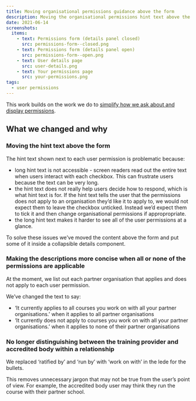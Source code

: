 ```yaml
---
title: Moving organisational permissions guidance above the form
description: Moving the organisational permissions hint text above the form and some other related tweaks
date: 2021-06-14
screenshots:
  items:
    - text: Permissions form (details panel closed)
      src: permissions-form--closed.png
    - text: Permissions form (details panel open)
      src: permissions-form--open.png
    - text: User details page
      src: user-details.png
    - text: Your permissions page
      src: your-permissions.png
tags:
  - user permissions
---
```


This work builds on the work we do to [simplify how we ask about and display permissions](/manage-teacher-training-applications/simplifying-how-we-ask-about-and-display-permissions/).

## What we changed and why

### Moving the hint text above the form

The hint text shown next to each user permission is problematic because:

- long hint text is not accessible - screen readers read out the entire text when users interact with each checkbox. This can frustrate users because the text can be very long.
- the hint text does not really help users decide how to respond, which is what hint text is for. If the hint text tells the user that the permissions does not apply to an organisation they’d like it to apply to, we would not expect them to leave the checkbox unticked. Instead we’d expect them to tick it and then change organisational permissions if appropropriate.
- the long hint text makes it harder to see all of the user permissions at a glance.

To solve these issues we’ve moved the content above the form and put some of it inside a collapsible details component.

### Making the descriptions more concise when all or none of the permissions are applicable

At the moment, we list out each partner organisation that applies and does not apply to each user permission.

We’ve changed the text to say:

- ‘It currently applies to all courses you work on with all your partner organisations.’ when it applies to all partner organisations
- ‘It currently does not apply to courses you work on with all your partner organisations.’ when it applies to none of their partner organisations

### No longer distinguishing between the training provider and accredited body within a relationship

We replaced ‘ratified by’ and ‘run by’ with ‘work on with’ in the lede for the bullets.

This removes unnecessary jargon that may not be true from the user’s point of view. For example, the accredited body user may think they run the course with their partner school.
